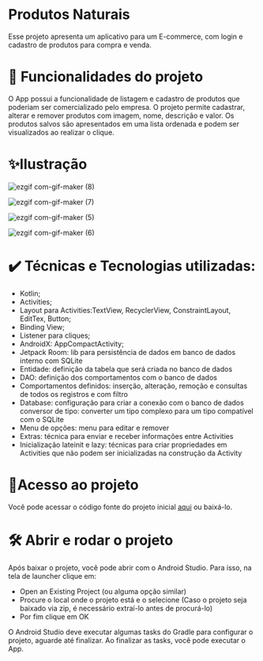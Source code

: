 # Produtos Naturais
Esse projeto apresenta um aplicativo para um E-commerce, com  login e cadastro de produtos para compra e venda.

# 🔨 Funcionalidades do projeto
O App possui a funcionalidade de listagem e cadastro de produtos que poderiam ser comercializado pelo empresa. O projeto permite cadastrar, alterar e remover produtos com imagem, nome, descrição e valor. Os produtos salvos são apresentados em uma lista ordenada e podem ser visualizados ao realizar o clique.

# ✨Ilustração

![ezgif com-gif-maker (8)](https://user-images.githubusercontent.com/98789294/210694113-090b6f3b-e329-4d59-868d-e042431f166e.gif)

![ezgif com-gif-maker (7)](https://user-images.githubusercontent.com/98789294/210694133-8c674363-ba45-4531-b7e9-4624f1fb7310.gif)

![ezgif com-gif-maker (5)](https://user-images.githubusercontent.com/98789294/210692902-c9790e84-21f7-4fd5-a1dd-562156ead86e.gif)

![ezgif com-gif-maker (6)](https://user-images.githubusercontent.com/98789294/210693270-68c3fa92-b6ac-4cc6-ac89-5770331170ec.gif)


# ✔️ Técnicas e Tecnologias utilizadas:


* Kotlin;
* Activities;
* Layout para Activities:TextView, RecyclerView, ConstraintLayout, EditTex, Button;
* Binding View;
* Listener para cliques;
* AndroidX: AppCompactActivity;
* Jetpack Room: lib para persistência de dados em banco de dados interno com SQLite
* Entidade: definição da tabela que será criada no banco de dados
* DAO: definição dos comportamentos com o banco de dados
* Comportamentos definidos: inserção, alteração, remoção e consultas de todos os registros e com filtro
* Database: configuração para criar a conexão com o banco de dados conversor de tipo: converter um tipo complexo para um tipo compatível com o SQLite
* Menu de opções: menu para editar e remover
* Extras: técnica para enviar e receber informações entre Activities
* Inicialização lateinit e lazy: técnicas para criar propriedades em Activities que não podem ser inicializadas na construção da Activity

# 📂Acesso ao projeto
Você pode acessar o código fonte do projeto inicial [aqui](https://github.com/lueny-dantas/Curso-Android-com-Kotlin.git) ou baixá-lo.

# 🛠️ Abrir e rodar o projeto
Após baixar o projeto, você pode abrir com o Android Studio. Para isso, na tela de launcher clique em:

* Open an Existing Project (ou alguma opção similar)
* Procure o local onde o projeto está e o selecione (Caso o projeto seja baixado via zip, é necessário extraí-lo antes de procurá-lo)
* Por fim clique em OK

O Android Studio deve executar algumas tasks do Gradle para configurar o projeto, aguarde até finalizar. Ao finalizar as tasks, você pode executar o App.

